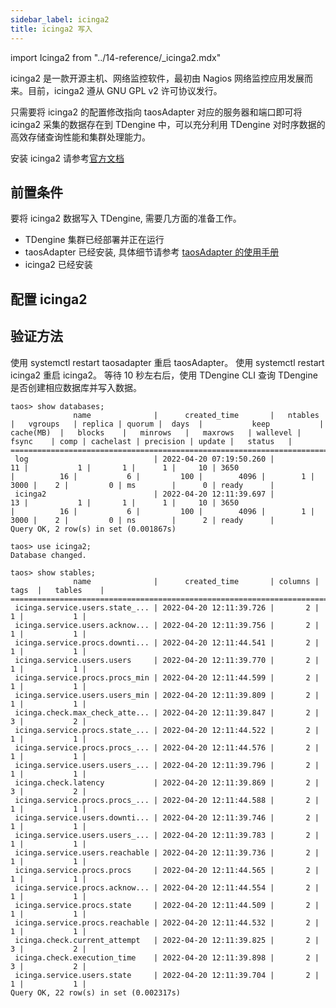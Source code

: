 ```yaml
---
sidebar_label: icinga2
title: icinga2 写入
---
```


import Icinga2 from "../14-reference/_icinga2.mdx"

icinga2 是一款开源主机、网络监控软件，最初由 Nagios 网络监控应用发展而来。目前，icinga2 遵从 GNU GPL v2 许可协议发行。

只需要将 icinga2 的配置修改指向 taosAdapter 对应的服务器和端口即可将 icinga2 采集的数据存在到 TDengine 中，可以充分利用 TDengine 对时序数据的高效存储查询性能和集群处理能力。

安装 icinga2 请参考[官方文档](https://icinga.com/docs/icinga-2/latest/doc/02-installation/)

## 前置条件

要将 icinga2 数据写入 TDengine, 需要几方面的准备工作。
- TDengine 集群已经部署并正在运行
- taosAdapter 已经安装, 具体细节请参考 [taosAdapter 的使用手册](/reference/taosadapter)
- icinga2 已经安装

## 配置 icinga2
<Icinga2 />

## 验证方法

使用 systemctl restart taosadapter 重启 taosAdapter。
使用 systemctl restart icinga2 重启 icinga2。
等待 10 秒左右后，使用 TDengine CLI 查询 TDengine 是否创建相应数据库并写入数据。

```
taos> show databases;
              name              |      created_time       |   ntables   |   vgroups   | replica | quorum |  days  |           keep           |  cache(MB)  |   blocks    |   minrows   |   maxrows   | wallevel |    fsync    | comp | cachelast | precision | update |   status   |
====================================================================================================================================================================================================================================================================================
 log                            | 2022-04-20 07:19:50.260 |          11 |           1 |       1 |      1 |     10 | 3650                     |          16 |           6 |         100 |        4096 |        1 |        3000 |    2 |         0 | ms        |      0 | ready      |
 icinga2                        | 2022-04-20 12:11:39.697 |          13 |           1 |       1 |      1 |     10 | 3650                     |          16 |           6 |         100 |        4096 |        1 |        3000 |    2 |         0 | ns        |      2 | ready      |
Query OK, 2 row(s) in set (0.001867s)

taos> use icinga2;
Database changed.

taos> show stables;
              name              |      created_time       | columns |  tags  |   tables    |
============================================================================================
 icinga.service.users.state_... | 2022-04-20 12:11:39.726 |       2 |      1 |           1 |
 icinga.service.users.acknow... | 2022-04-20 12:11:39.756 |       2 |      1 |           1 |
 icinga.service.procs.downti... | 2022-04-20 12:11:44.541 |       2 |      1 |           1 |
 icinga.service.users.users     | 2022-04-20 12:11:39.770 |       2 |      1 |           1 |
 icinga.service.procs.procs_min | 2022-04-20 12:11:44.599 |       2 |      1 |           1 |
 icinga.service.users.users_min | 2022-04-20 12:11:39.809 |       2 |      1 |           1 |
 icinga.check.max_check_atte... | 2022-04-20 12:11:39.847 |       2 |      3 |           2 |
 icinga.service.procs.state_... | 2022-04-20 12:11:44.522 |       2 |      1 |           1 |
 icinga.service.procs.procs_... | 2022-04-20 12:11:44.576 |       2 |      1 |           1 |
 icinga.service.users.users_... | 2022-04-20 12:11:39.796 |       2 |      1 |           1 |
 icinga.check.latency           | 2022-04-20 12:11:39.869 |       2 |      3 |           2 |
 icinga.service.procs.procs_... | 2022-04-20 12:11:44.588 |       2 |      1 |           1 |
 icinga.service.users.downti... | 2022-04-20 12:11:39.746 |       2 |      1 |           1 |
 icinga.service.users.users_... | 2022-04-20 12:11:39.783 |       2 |      1 |           1 |
 icinga.service.users.reachable | 2022-04-20 12:11:39.736 |       2 |      1 |           1 |
 icinga.service.procs.procs     | 2022-04-20 12:11:44.565 |       2 |      1 |           1 |
 icinga.service.procs.acknow... | 2022-04-20 12:11:44.554 |       2 |      1 |           1 |
 icinga.service.procs.state     | 2022-04-20 12:11:44.509 |       2 |      1 |           1 |
 icinga.service.procs.reachable | 2022-04-20 12:11:44.532 |       2 |      1 |           1 |
 icinga.check.current_attempt   | 2022-04-20 12:11:39.825 |       2 |      3 |           2 |
 icinga.check.execution_time    | 2022-04-20 12:11:39.898 |       2 |      3 |           2 |
 icinga.service.users.state     | 2022-04-20 12:11:39.704 |       2 |      1 |           1 |
Query OK, 22 row(s) in set (0.002317s)
```

